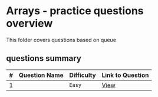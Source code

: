 # Arrays - practice questions overview
This folder covers questions based on queue

## questions summary
| # | Question Name | Difficulty | Link to Question |
| - | - | - | - |
| 1 |  | `Easy` | [View]() | 

